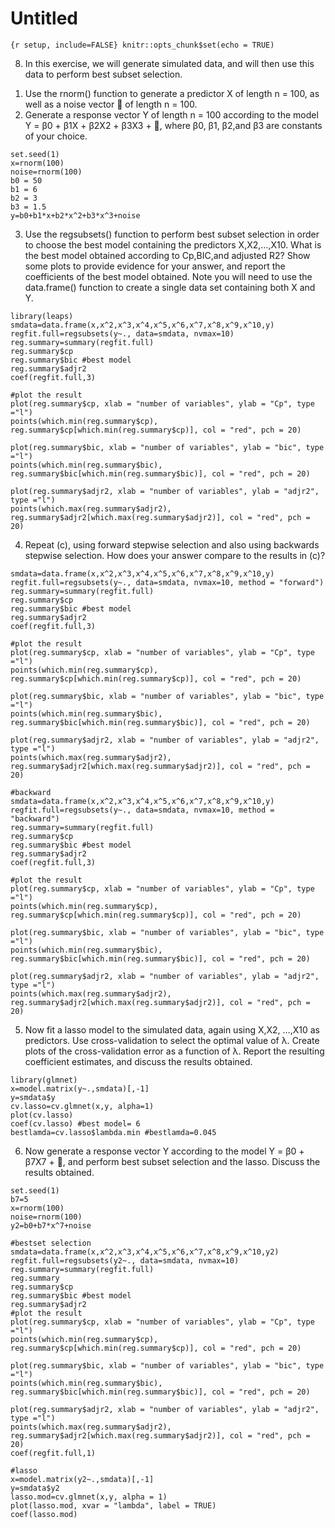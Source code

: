 Untitled
================

`{r setup, include=FALSE} knitr::opts_chunk$set(echo = TRUE)`

8.  In this exercise, we will generate simulated data, and will then use
    this data to perform best subset selection.

<!-- -->

1.  Use the rnorm() function to generate a predictor X of length n =
    100, as well as a noise vector  of length n = 100.
2.  Generate a response vector Y of length n = 100 according to the
    model Y = β0 + β1X + β2X2 + β3X3 + , where β0, β1, β2,and β3 are
    constants of your choice.

``` {r}
set.seed(1)
x=rnorm(100)
noise=rnorm(100)
b0 = 50
b1 = 6
b2 = 3
b3 = 1.5
y=b0+b1*x+b2*x^2+b3*x^3+noise
```

3.  Use the regsubsets() function to perform best subset selection in
    order to choose the best model containing the predictors X,X2,…,X10.
    What is the best model obtained according to Cp,BIC,and adjusted R2?
    Show some plots to provide evidence for your answer, and report the
    coefficients of the best model obtained. Note you will need to use
    the data.frame() function to create a single data set containing
    both X and Y.

``` {r}
library(leaps)
smdata=data.frame(x,x^2,x^3,x^4,x^5,x^6,x^7,x^8,x^9,x^10,y)
regfit.full=regsubsets(y~., data=smdata, nvmax=10)
reg.summary=summary(regfit.full)
reg.summary$cp
reg.summary$bic #best model
reg.summary$adjr2
coef(regfit.full,3)

#plot the result
plot(reg.summary$cp, xlab = "number of variables", ylab = "Cp", type ="l")
points(which.min(reg.summary$cp), reg.summary$cp[which.min(reg.summary$cp)], col = "red", pch = 20)

plot(reg.summary$bic, xlab = "number of variables", ylab = "bic", type ="l")
points(which.min(reg.summary$bic), reg.summary$bic[which.min(reg.summary$bic)], col = "red", pch = 20)

plot(reg.summary$adjr2, xlab = "number of variables", ylab = "adjr2", type ="l")
points(which.max(reg.summary$adjr2), reg.summary$adjr2[which.max(reg.summary$adjr2)], col = "red", pch = 20)
```

4.  Repeat (c), using forward stepwise selection and also using
    backwards stepwise selection. How does your answer compare to the
    results in (c)?

``` {r}
smdata=data.frame(x,x^2,x^3,x^4,x^5,x^6,x^7,x^8,x^9,x^10,y)
regfit.full=regsubsets(y~., data=smdata, nvmax=10, method = "forward")
reg.summary=summary(regfit.full)
reg.summary$cp
reg.summary$bic #best model
reg.summary$adjr2
coef(regfit.full,3)

#plot the result
plot(reg.summary$cp, xlab = "number of variables", ylab = "Cp", type ="l")
points(which.min(reg.summary$cp), reg.summary$cp[which.min(reg.summary$cp)], col = "red", pch = 20)

plot(reg.summary$bic, xlab = "number of variables", ylab = "bic", type ="l")
points(which.min(reg.summary$bic), reg.summary$bic[which.min(reg.summary$bic)], col = "red", pch = 20)

plot(reg.summary$adjr2, xlab = "number of variables", ylab = "adjr2", type ="l")
points(which.max(reg.summary$adjr2), reg.summary$adjr2[which.max(reg.summary$adjr2)], col = "red", pch = 20)

#backward
smdata=data.frame(x,x^2,x^3,x^4,x^5,x^6,x^7,x^8,x^9,x^10,y)
regfit.full=regsubsets(y~., data=smdata, nvmax=10, method = "backward")
reg.summary=summary(regfit.full)
reg.summary$cp
reg.summary$bic #best model
reg.summary$adjr2
coef(regfit.full,3)

#plot the result
plot(reg.summary$cp, xlab = "number of variables", ylab = "Cp", type ="l")
points(which.min(reg.summary$cp), reg.summary$cp[which.min(reg.summary$cp)], col = "red", pch = 20)

plot(reg.summary$bic, xlab = "number of variables", ylab = "bic", type ="l")
points(which.min(reg.summary$bic), reg.summary$bic[which.min(reg.summary$bic)], col = "red", pch = 20)

plot(reg.summary$adjr2, xlab = "number of variables", ylab = "adjr2", type ="l")
points(which.max(reg.summary$adjr2), reg.summary$adjr2[which.max(reg.summary$adjr2)], col = "red", pch = 20)
```

5.  Now fit a lasso model to the simulated data, again using X,X2, …,X10
    as predictors. Use cross-validation to select the optimal value of
    λ. Create plots of the cross-validation error as a function of λ.
    Report the resulting coefficient estimates, and discuss the results
    obtained.

``` {r}
library(glmnet)
x=model.matrix(y~.,smdata)[,-1]
y=smdata$y
cv.lasso=cv.glmnet(x,y, alpha=1)
plot(cv.lasso)
coef(cv.lasso) #best model= 6
bestlamda=cv.lasso$lambda.min #bestlamda=0.045
```

6.  Now generate a response vector Y according to the model Y = β0 +
    β7X7 + , and perform best subset selection and the lasso. Discuss
    the results obtained.

``` {r}
set.seed(1)
b7=5
x=rnorm(100)
noise=rnorm(100)
y2=b0+b7*x^7+noise

#bestset selection
smdata=data.frame(x,x^2,x^3,x^4,x^5,x^6,x^7,x^8,x^9,x^10,y2)
regfit.full=regsubsets(y2~., data=smdata, nvmax=10)
reg.summary=summary(regfit.full)
reg.summary
reg.summary$cp
reg.summary$bic #best model
reg.summary$adjr2
#plot the result
plot(reg.summary$cp, xlab = "number of variables", ylab = "Cp", type ="l")
points(which.min(reg.summary$cp), reg.summary$cp[which.min(reg.summary$cp)], col = "red", pch = 20)

plot(reg.summary$bic, xlab = "number of variables", ylab = "bic", type ="l")
points(which.min(reg.summary$bic), reg.summary$bic[which.min(reg.summary$bic)], col = "red", pch = 20)

plot(reg.summary$adjr2, xlab = "number of variables", ylab = "adjr2", type ="l")
points(which.max(reg.summary$adjr2), reg.summary$adjr2[which.max(reg.summary$adjr2)], col = "red", pch = 20)
coef(regfit.full,1)
```

``` {r}
#lasso
x=model.matrix(y2~.,smdata)[,-1]
y=smdata$y2
lasso.mod=cv.glmnet(x,y, alpha = 1)
plot(lasso.mod, xvar = "lambda", label = TRUE)
coef(lasso.mod)
```

